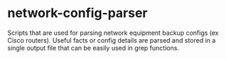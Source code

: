 # network-config-parser

Scripts that are used for parsing network equipment backup configs (ex Cisco routers). Useful facts or config details are parsed and stored in a single output file that can be easily used in grep functions.
